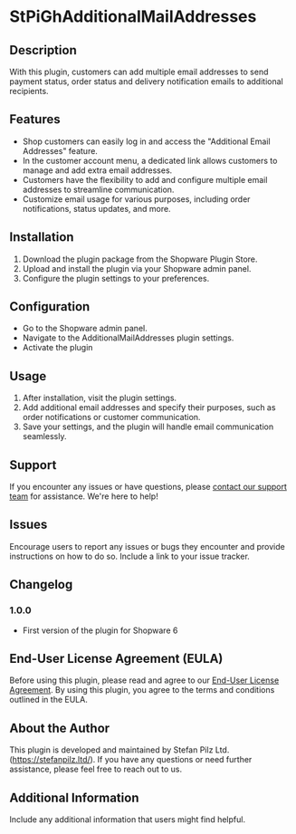 # StPiGhAdditionalMailAddresses
## Description

With this plugin, customers can add multiple email addresses to send payment status, order status and delivery notification emails to additional recipients.

## Features

- Shop customers can easily log in and access the "Additional Email Addresses" feature.
- In the customer account menu, a dedicated link allows customers to manage and add extra email addresses.
- Customers have the flexibility to add and configure multiple email addresses to streamline communication.
- Customize email usage for various purposes, including order notifications, status updates, and more.

## Installation

1. Download the plugin package from the Shopware Plugin Store.
2. Upload and install the plugin via your Shopware admin panel.
3. Configure the plugin settings to your preferences.

## Configuration

- Go to the Shopware admin panel.
- Navigate to the AdditionalMailAddresses plugin settings.
- Activate the plugin

## Usage

1. After installation, visit the plugin settings.
2. Add additional email addresses and specify their purposes, such as order notifications or customer communication.
3. Save your settings, and the plugin will handle email communication seamlessly.

## Support

If you encounter any issues or have questions, please [contact our support team](mailto:plugins@stefanpilz.ltd) for assistance. We're here to help!

## Issues

Encourage users to report any issues or bugs they encounter and provide instructions on how to do so. Include a link to your issue tracker.

## Changelog

### 1.0.0
- First version of the plugin for Shopware 6

## End-User License Agreement (EULA)

Before using this plugin, please read and agree to our [End-User License Agreement](EULA.md). By using this plugin, you agree to the terms and conditions outlined in the EULA.

## About the Author

This plugin is developed and maintained by Stefan Pilz Ltd. (https://stefanpilz.ltd/). If you have any questions or need further assistance, please feel free to reach out to us.

## Additional Information

Include any additional information that users might find helpful.

